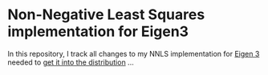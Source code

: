 # Non-Negative Least Squares implementation for Eigen3

In this repository, I track all changes to my NNLS implementation for
[Eigen 3](http://eigen.tuxfamily.org) needed to [get it into the distribution](http://eigen.tuxfamily.org/bz/show_bug.cgi?id=655) ...


